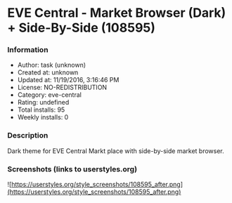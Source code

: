 # EVE Central - Market Browser (Dark) + Side-By-Side (108595)

### Information
- Author: task (unknown)
- Created at: unknown
- Updated at: 11/19/2016, 3:16:46 PM
- License: NO-REDISTRIBUTION
- Category: eve-central
- Rating: undefined
- Total installs: 95
- Weekly installs: 0


### Description
Dark theme for EVE Central Markt place with side-by-side market browser.


### Screenshots (links to userstyles.org)
![https://userstyles.org/style_screenshots/108595_after.png](https://userstyles.org/style_screenshots/108595_after.png)


